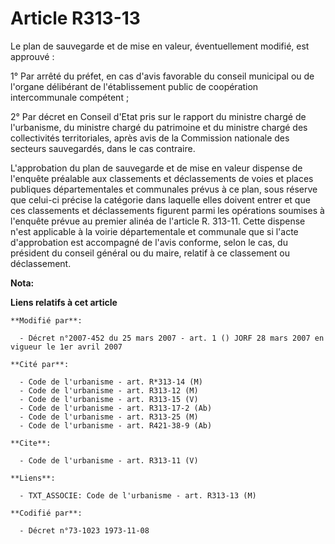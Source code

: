 # Article R313-13

Le plan de sauvegarde et de mise en valeur, éventuellement modifié, est approuvé : 

1° Par arrêté du préfet, en cas d'avis favorable du conseil municipal ou de l'organe délibérant de l'établissement public de
coopération intercommunale compétent ; 

2° Par décret en Conseil d'Etat pris sur le rapport du ministre chargé de l'urbanisme, du ministre chargé du patrimoine et du
ministre chargé des collectivités territoriales, après avis de la Commission nationale des secteurs sauvegardés, dans le cas
contraire. 

L'approbation du plan de sauvegarde et de mise en valeur dispense de l'enquête préalable aux classements et déclassements de
voies et places publiques départementales et communales prévus à ce plan, sous réserve que celui-ci précise la catégorie dans
laquelle elles doivent entrer et que ces classements et déclassements figurent parmi les opérations soumises à l'enquête
prévue au premier alinéa de l'article R. 313-11. Cette dispense n'est applicable à la voirie départementale et communale que
si l'acte d'approbation est accompagné de l'avis conforme, selon le cas, du président du conseil général ou du maire, relatif
à ce classement ou déclassement.

**Nota:**



**Liens relatifs à cet article**

	**Modifié par**:

	  - Décret n°2007-452 du 25 mars 2007 - art. 1 () JORF 28 mars 2007 en vigueur le 1er avril 2007

	**Cité par**:

	  - Code de l'urbanisme - art. R*313-14 (M)
	  - Code de l'urbanisme - art. R313-12 (M)
	  - Code de l'urbanisme - art. R313-15 (V)
	  - Code de l'urbanisme - art. R313-17-2 (Ab)
	  - Code de l'urbanisme - art. R313-25 (M)
	  - Code de l'urbanisme - art. R421-38-9 (Ab)

	**Cite**:

	  - Code de l'urbanisme - art. R313-11 (V)

	**Liens**:

	  - TXT_ASSOCIE: Code de l'urbanisme - art. R313-13 (M)

	**Codifié par**:

	  - Décret n°73-1023 1973-11-08

